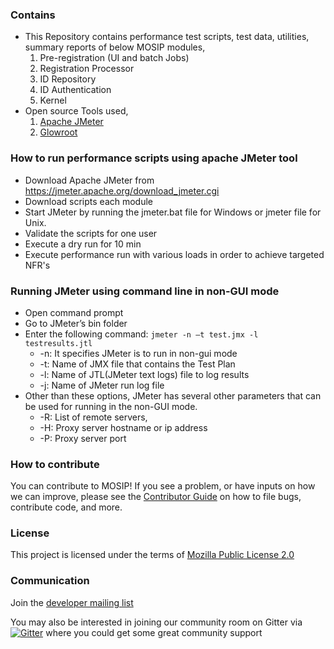 ### Contains
* This Repository contains performance test scripts, test data, utilities, summary reports of below MOSIP modules, 
    1. Pre-registration (UI and batch Jobs)
    2. Registration Processor
    3. ID Repository
    4. ID Authentication
    5. Kernel
* Open source Tools used,
    1. [Apache JMeter](https://jmeter.apache.org/)
    2. [Glowroot](https://glowroot.org/)

### How to run performance scripts using apache JMeter tool
* Download Apache JMeter from https://jmeter.apache.org/download_jmeter.cgi
* Download scripts each module
* Start JMeter by running the jmeter.bat file for Windows or jmeter file for Unix. 
* Validate the scripts for one user
* Execute a dry run for 10 min
* Execute performance run with various loads in order to achieve targeted NFR's

### Running JMeter using command line in non-GUI mode
* Open command prompt
* Go to JMeter’s bin folder
* Enter the following command: `jmeter -n –t test.jmx -l testresults.jtl`
    * -n: It specifies JMeter is to run in non-gui mode
    * -t: Name of JMX file that contains the Test Plan
    * -l: Name of JTL(JMeter text logs) file to log results
    * -j: Name of JMeter run log file
* Other than these options, JMeter has several other parameters that can be used for running in the non-GUI mode.
    * -R: List of remote servers,
    * -H: Proxy server hostname or ip address
    * -P: Proxy server port

### How to contribute
You can contribute to MOSIP! If you see a problem, or have inputs on how we can improve, please see the [Contributor Guide](https://github.com/mosip/mosip-docs/wiki/Contributor-Guide) on how to file bugs, contribute code, and more.

### License
This project is licensed under the terms of [Mozilla Public License 2.0](https://github.com/mosip/mosip-platform/blob/master/LICENSE)

### Communication
Join the [developer mailing list](https://groups.io/g/mosip-dev)

You may also be interested in joining our community room on Gitter via [![Gitter](https://badges.gitter.im/mosip-community/community.svg)](https://gitter.im/mosip-community/community?utm_source=badge&utm_medium=badge&utm_campaign=pr-badge)  where you could get some great community support
